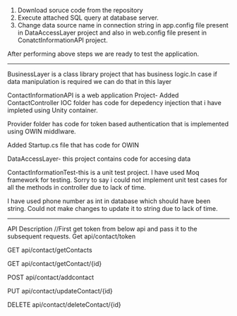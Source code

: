 1. Download soruce code from the repository
2. Execute attached SQL query at database server.
3. Change data source name in connection string in app.config file present in DataAccessLayer project and also in web.config file present in ConatctInformationAPI project.

After performing above steps we are ready to test the application.


------------

BusinessLayer is a class library project that has business logic.In case if data manipulation is required we can do that in this layer

ContactInformationAPI is a web application Project-
Added ContactController
IOC folder has code for depedency injection that i have impleted using Unity container.

Provider folder has code for token based authentication that is implemented using OWIN middlware.

Added Startup.cs file that has code for OWIN

DataAccessLayer- this project contains code for accesing data

ContactInformationTest-this is a unit test project. I have used Moq framework for testing. Sorry to say i could not implement unit test cases for all the methods in controller due to lack of time.

I have used phone number as int in database which should have been string. Could not make changes to update it to string due to lack of time.

---


API	Description
//First get token from below api and pass it to the subsequent requests.
Get api/contact/token

GET api/contact/getContacts

GET api/contact/getContact/{id}	

POST api/contact/addcontact	


PUT api/contact/updateContact/{id}	


DELETE api/contact/deleteContact/{id}
